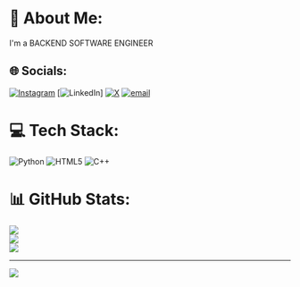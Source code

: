 # 💫 About Me:
I'm a BACKEND SOFTWARE ENGINEER<br>


## 🌐 Socials:
[![Instagram](https://img.shields.io/badge/Instagram-%23E4405F.svg?logo=Instagram&logoColor=white)](https://instagram.com/@rexyy.nvm) [![LinkedIn](https://img.shields.io/badge/LinkedIn-%230077B5.svg?logo=linkedin&logoColor=white)] [![X](https://img.shields.io/badge/X-black.svg?logo=X&logoColor=white)](https://x.com/@rexyy.nvm) [![email](https://img.shields.io/badge/Email-D14836?logo=gmail&logoColor=white)](mailto:kofirexnyarko@gmail.com) 

# 💻 Tech Stack:
![Python](https://img.shields.io/badge/python-3670A0?style=for-the-badge&logo=python&logoColor=ffdd54) ![HTML5](https://img.shields.io/badge/html5-%23E34F26.svg?style=for-the-badge&logo=html5&logoColor=white) ![C++](https://img.shields.io/badge/c++-%2300599C.svg?style=for-the-badge&logo=c%2B%2B&logoColor=white)
# 📊 GitHub Stats:
![](https://github-readme-stats.vercel.app/api?username=rexyy18&theme=dark&hide_border=false&include_all_commits=true&count_private=true)<br/>
![](https://nirzak-streak-stats.vercel.app/?user=rexyy18&theme=dark&hide_border=false)<br/>
![](https://github-readme-stats.vercel.app/api/top-langs/?username=rexyy18&theme=dark&hide_border=false&include_all_commits=true&count_private=true&layout=compact)

---
[![](https://visitcount.itsvg.in/api?id=rexyy18&icon=0&color=0)](https://visitcount.itsvg.in)

<!-- Proudly created with GPRM ( https://gprm.itsvg.in ) -->
